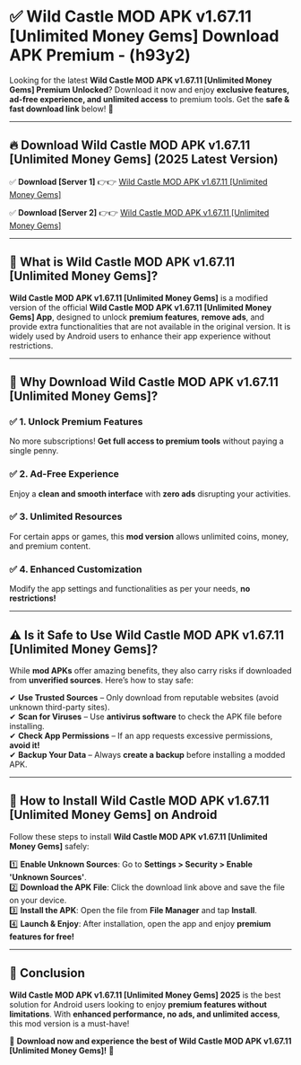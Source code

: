 
# ✅ Wild Castle MOD APK v1.67.11 [Unlimited Money Gems] Download APK Premium -  (h93y2) 

Looking for the latest **Wild Castle MOD APK v1.67.11 [Unlimited Money Gems] Premium Unlocked**? Download it now and enjoy **exclusive features, ad-free experience, and unlimited access** to premium tools. Get the **safe & fast download link** below! 🚀

---

## 🔥 Download Wild Castle MOD APK v1.67.11 [Unlimited Money Gems] (2025 Latest Version)

✅ **Download [Server 1]** 👉👉 [Wild Castle MOD APK v1.67.11 [Unlimited Money Gems] ](https://apkcomod.com?title=Wild_Castle_MOD_APK_v1.67.11_[Unlimited_Money_Gems])  

✅ **Download [Server 2]** 👉👉 [Wild Castle MOD APK v1.67.11 [Unlimited Money Gems] ](https://apkcomod.com?title=Wild_Castle_MOD_APK_v1.67.11_[Unlimited_Money_Gems])  


---

## 📌 What is Wild Castle MOD APK v1.67.11 [Unlimited Money Gems]?

**Wild Castle MOD APK v1.67.11 [Unlimited Money Gems]** is a modified version of the official **Wild Castle MOD APK v1.67.11 [Unlimited Money Gems] App**, designed to unlock **premium features**, **remove ads**, and provide extra functionalities that are not available in the original version. It is widely used by Android users to enhance their app experience without restrictions.

---

## 🌟 Why Download Wild Castle MOD APK v1.67.11 [Unlimited Money Gems]?

### ✅ 1. Unlock Premium Features
No more subscriptions! **Get full access to premium tools** without paying a single penny.

### ✅ 2. Ad-Free Experience
Enjoy a **clean and smooth interface** with **zero ads** disrupting your activities.

### ✅ 3. Unlimited Resources
For certain apps or games, this **mod version** allows unlimited coins, money, and premium content.

### ✅ 4. Enhanced Customization
Modify the app settings and functionalities as per your needs, **no restrictions!**

---

## ⚠️ Is it Safe to Use Wild Castle MOD APK v1.67.11 [Unlimited Money Gems]?

While **mod APKs** offer amazing benefits, they also carry risks if downloaded from **unverified sources**. Here’s how to stay safe:

✔ **Use Trusted Sources** – Only download from reputable websites (avoid unknown third-party sites).  
✔ **Scan for Viruses** – Use **antivirus software** to check the APK file before installing.  
✔ **Check App Permissions** – If an app requests excessive permissions, **avoid it!**  
✔ **Backup Your Data** – Always **create a backup** before installing a modded APK.

---

## 📲 How to Install Wild Castle MOD APK v1.67.11 [Unlimited Money Gems] on Android

Follow these steps to install **Wild Castle MOD APK v1.67.11 [Unlimited Money Gems]** safely:

1️⃣ **Enable Unknown Sources**: Go to **Settings > Security > Enable 'Unknown Sources'**.  
2️⃣ **Download the APK File**: Click the download link above and save the file on your device.  
3️⃣ **Install the APK**: Open the file from **File Manager** and tap **Install**.  
4️⃣ **Launch & Enjoy**: After installation, open the app and enjoy **premium features for free!**

---

## 🚀 Conclusion

**Wild Castle MOD APK v1.67.11 [Unlimited Money Gems] 2025** is the best solution for Android users looking to enjoy **premium features without limitations**. With **enhanced performance, no ads, and unlimited access**, this mod version is a must-have!

🔻 **Download now and experience the best of Wild Castle MOD APK v1.67.11 [Unlimited Money Gems]!** 🔻

